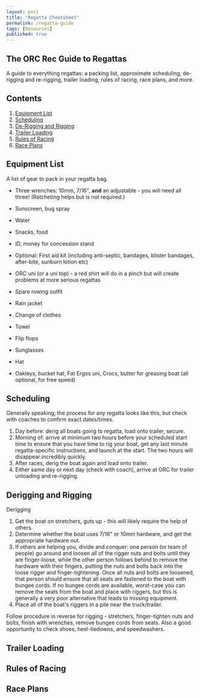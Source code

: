 ```yaml
---
layout: post
title: "Regatta Cheatsheet"
permalink: /regatta-guide
tags: [Resources]
published: true
---
```


## The ORC Rec Guide to Regattas

A guide to everything regattas: a packing list, approximate scheduling, de-rigging and re-rigging, trailer loading, rules of racing, race plans, and more.

## Contents
1. [Equipment List]({{page.url}}/#equipment-list)
2. [Scheduling]({{page.url}}/#scheduling)
3. [De-Rigging and Rigging]({{page.url}}/#de-rigging-and-rigging)
4. [Trailer Loading]({{page.url}}/#trailer-loading)
5. [Rules of Racing]({{page.url}}/#rules-of-racing)
6. [Race Plans]({{page.url}}/#race-plans)

## Equipment List

A list of gear to pack in your regatta bag.

  - Three wrenches: 10mm, 7/16", **and** an adjustable - you will need all three! (Ratcheting helps but is not required.)
  - Sunscreen, bug spray
  - Water
  - Snacks, food
  - ID, money for concession stand
  - Optional: First aid kit (including anti-septic, bandages, blister bandages, after-bite, sunburn lotion etc)

  - ORC uni (or a uni top) - a red shirt will do in a pinch but will create problems at more serious regattas
  - Spare rowing outfit
  - Rain jacket
  - Change of clothes
  - Towel
  - Flip flops
  - Sunglasses
  - Hat

  - Oakleys, bucket hat, Fat Ergos uni, Crocs, butter for greasing boat (all optional, for free speed)

## Scheduling
Generally speaking, the process for any regatta looks like this, but check with coaches to confirm exact dates/times.

1. Day before: derig all boats going to regatta, load onto trailer, secure.
2. Morning of: arrive at minimum two hours before your scheduled start time to ensure that you have time to rig your boat, get any last minute regatta-specific instructions, and launch at the start. The two hours will disappear incredibly quickly.
3. After races, derig the boat again and load onto trailer.
4. Either same day or next day (check with coach), arrive at ORC for trailer unloading and re-rigging.

## Derigging and Rigging
Derigging
1. Get the boat on stretchers, guts up - this will likely require the help of others.
2. Determine whether the boat uses 7/16" or 10mm hardware, and get the appropriate hardware out.
3. If others are helping you, divide and conquer: one person (or team of people) go around and loosen all of the rigger nuts and bolts until they are finger-loose, while the other person follows behind to remove the hardware with their fingers, putting the nuts and bolts back into the loose rigger and finger-tightening. Once all nuts and bolts are loosened, that person should ensure that all seats are fastened to the boat with bungee cords. If no bungee cords are available, worst-case you can remove the seats from the boat and place with riggers, but this is generally a very poor alternative that leads to missing equipment.
4. Place all of the boat's riggers in a pile near the truck/trailer.

Follow procedure in reverse for rigging - stretchers, finger-tighten nuts and bolts, finish with wrenches, remove bungee cords from seats. Also a good opportunity to check shoes, heel-tiedowns, and speedwashers.

## Trailer Loading


## Rules of Racing

## Race Plans

